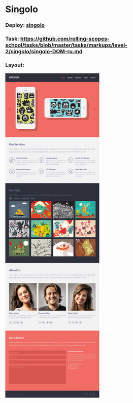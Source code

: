 # Singolo
### Deploy: [singolo](https://mmaaaaaaaails.github.io/singolo/)

### Task: https://github.com/rolling-scopes-school/tasks/blob/master/tasks/markups/level-2/singolo/singolo-DOM-ru.md

### Layout:
![layout](assets/images/singolo-full.jpg/)
